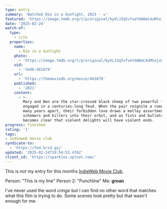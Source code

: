 ```yaml
---
type: entry
summary: 'Watched Die in a Gunfight, 2021 - ★'
featured: 'https://image.tmdb.org/t/p/original/byXLJZq5vfveYdAWaC4uMtojsWj.jpg'
date: '2025-02-24'
watch-of:
  type:
    - cite
  properties:
    name:
      - Die in a Gunfight
    photo:
      - 'https://image.tmdb.org/t/p/original/byXLJZq5vfveYdAWaC4uMtojsWj.jpg'
    uid:
      - 'tmdb:481879'
    url:
      - 'https://themoviedb.org/movie/481879'
    published:
      - '2021'
    content:
      - >-
        Mary and Ben are the star-crossed black sheep of two powerful families
        engaged in a centuries-long feud. When the pair reignite a romance after
        many years apart, their forbidden love draws a motley assortment of
        schemers and killers into their orbit, and as fists and bullets fly, it
        becomes clear that violent delights will have violent ends.
progress: finished
rating: '1'
tags:
- indieweb movie club
syndicate-to:
  - 'https://fed.brid.gy/'
updated: '2025-02-24T19:54:53.476Z'
client_id: 'https://sparkles.sploot.com/'
---
```

This is *not* my entry for this months [IndieWeb Movie Club](https://indieweb.org/IndieWeb_Movie_Club).

Person: "This is my line"
Person 2: "Punchline"
Me: **groan**

I've never used the word *cringe* but I can find no other word that matches what this film is trying to do. Some scenes look pretty but that wasn't enough for me.
